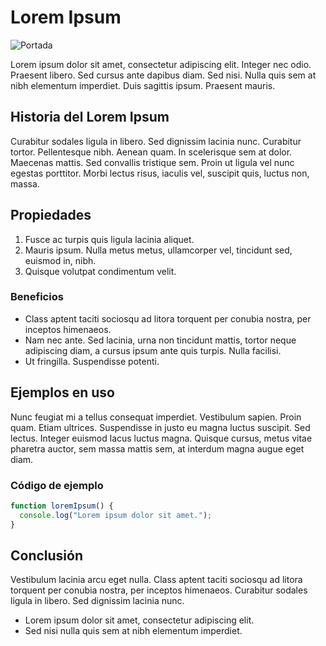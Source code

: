 # Lorem Ipsum

![Portada](https://github.com/Metrio-ai/metrio-blogposts/blob/main/lorem-ipsum/img/Sierra.jpg)

Lorem ipsum dolor sit amet, consectetur adipiscing elit. Integer nec odio. Praesent libero. Sed cursus ante dapibus diam. Sed nisi. Nulla quis sem at nibh elementum imperdiet. Duis sagittis ipsum. Praesent mauris.

## Historia del Lorem Ipsum

Curabitur sodales ligula in libero. Sed dignissim lacinia nunc. Curabitur tortor. Pellentesque nibh. Aenean quam. In scelerisque sem at dolor. Maecenas mattis. Sed convallis tristique sem. Proin ut ligula vel nunc egestas porttitor. Morbi lectus risus, iaculis vel, suscipit quis, luctus non, massa.

## Propiedades

1. Fusce ac turpis quis ligula lacinia aliquet.  
2. Mauris ipsum. Nulla metus metus, ullamcorper vel, tincidunt sed, euismod in, nibh.  
3. Quisque volutpat condimentum velit.  

### Beneficios

- Class aptent taciti sociosqu ad litora torquent per conubia nostra, per inceptos himenaeos.  
- Nam nec ante. Sed lacinia, urna non tincidunt mattis, tortor neque adipiscing diam, a cursus ipsum ante quis turpis. Nulla facilisi.  
- Ut fringilla. Suspendisse potenti.

## Ejemplos en uso

Nunc feugiat mi a tellus consequat imperdiet. Vestibulum sapien. Proin quam. Etiam ultrices. Suspendisse in justo eu magna luctus suscipit. Sed lectus. Integer euismod lacus luctus magna. Quisque cursus, metus vitae pharetra auctor, sem massa mattis sem, at interdum magna augue eget diam.

### Código de ejemplo

```javascript
function loremIpsum() {
  console.log("Lorem ipsum dolor sit amet.");
}
```

## Conclusión

Vestibulum lacinia arcu eget nulla. Class aptent taciti sociosqu ad litora torquent per conubia nostra, per inceptos himenaeos. Curabitur sodales ligula in libero. Sed dignissim lacinia nunc.
 - Lorem ipsum dolor sit amet, consectetur adipiscing elit.
 - Sed nisi nulla quis sem at nibh elementum imperdiet.
